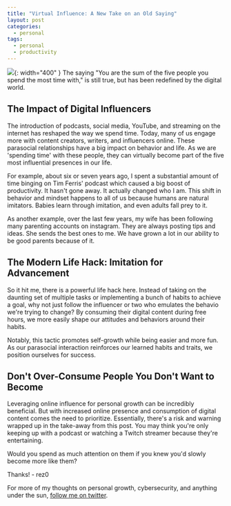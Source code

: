 ```yaml
---
title: "Virtual Influence: A New Take on an Old Saying"
layout: post
categories:
  - personal
tags:
  - personal
  - productivity
---
```


![](https://i.imgur.com/PYvwfY5.png){: width="400" }
The saying "You are the sum of the five people you spend the most time with," is still true, but has been redefined by the digital world.

## The Impact of Digital Influencers

The introduction of podcasts, social media, YouTube, and streaming on the internet has reshaped the way we spend time. Today, many of us engage more with content creators, writers, and influencers online. These parasocial relationships have a big impact on behavior and life. As we are 'spending time' with these people, they can virtually become part of the five most influential presences in our life.

For example, about six or seven years ago, I spent a substantial amount of time binging on Tim Ferris' podcast which caused a big boost of productivity. It hasn't gone away. It actually changed who I am. This shift in behavior and mindset happens to all of us because humans are natural imitators. Babies learn through imitation, and even adults fall prey to it.

As another example, over the last few years, my wife has been following many parenting accounts on instagram. They are always posting tips and ideas. She sends the best ones to me. We have grown a lot in our ability to be good parents because of it.

## The Modern Life Hack: Imitation for Advancement 

So it hit me, there is a powerful life hack here. Instead of taking on the daunting set of multiple tasks or implementing a bunch of habits to achieve a goal, why not just follow the influencer or two who emulates the behavio we're trying to change? By consuming their digital content during free hours, we more easily shape our attitudes and behaviors around their habits.

Notably, this tactic promotes self-growth while being easier and more fun. As our parasocial interaction reinforces our learned habits and traits, we position ourselves for success.

## Don't Over-Consume People You Don't Want to Become

Leveraging online influence for personal growth can be incredibly beneficial. But with increased online presence and consumption of digital content comes the need to prioritize. Essentially, there's a risk and warning wrapped up in the take-away from this post. You may think you're only keeping up with a podcast or watching a Twitch streamer because they're entertaining. 

Would you spend as much attention on them if you knew you'd slowly become more like them? 

Thanks!
\- rez0

For more of my thoughts on personal growth, cybersecurity, and anything under the sun, [follow me on twitter](https://twitter.com/rez0__).

<meta name="twitter:card" content="summary_large_image" />
<meta name="twitter:site" content="@rez0__" />
<meta name="twitter:creator" content="@rez0__" />
<meta property="og:url" content="https://rez0.blog/personal/2023/07/30/virtual-influence" />
<meta property="og:title" content="Virtual Influence: A New Take on an Old Saying" />
<meta property="og:description" content="Redefining the idea that you are the sum of the five people you spend the most time with." />
<meta property="og:image" content="https://i.imgur.com/PYvwfY5.png" />

